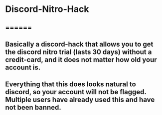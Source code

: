 # Discord-Nitro-Hack

## ======

## Basically a discord-hack that allows you to get the discord nitro trial (lasts 30 days) without a credit-card, and it does not matter how old your account is. 

## Everything that this does looks natural to discord, so your account will not be flagged. Multiple users have already used this and have not been banned.
